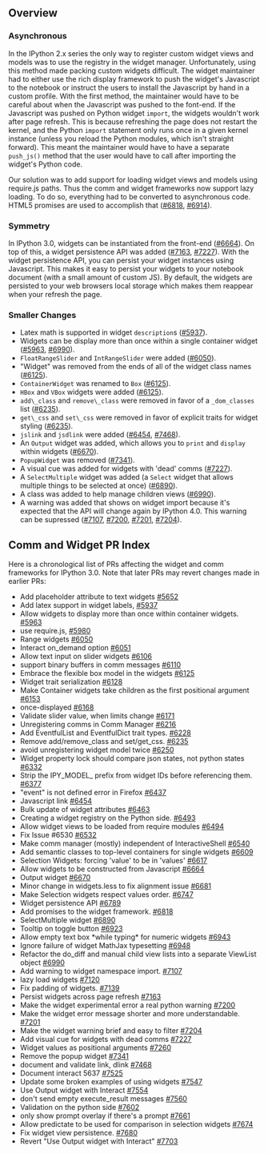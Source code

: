 ## Overview

### Asynchronous
In the IPython 2.x series the only way to register custom widget views and models was to use the registry in the widget manager.  Unfortunately, using this method made packing custom widgets difficult.  The widget maintainer had to either use the rich display framework to push the widget's Javascript to the notebook or instruct the users to install the Javascript by hand in a custom profile.  With the first method, the maintainer would have to be careful about when the Javascript was pushed to the font-end.  If the Javascript was pushed on Python widget `import`, the widgets wouldn't work after page refresh.  This is because refreshing the page does not restart the kernel, and the Python `import` statement only runs once in a given kernel instance (unless you reload the Python modules, which isn't straight forward).  This meant the maintainer would have to have a separate `push_js()` method that the user would have to call after importing the widget's Python code.

Our solution was to add support for loading widget views and models using require.js paths.  Thus the comm and widget frameworks now support lazy loading.  To do so, everything had to be converted to asynchronous code.  HTML5 promises are used to accomplish that ([#6818](https://github.com/ipython/ipython/pull/6818), [#6914](https://github.com/ipython/ipython/pull/6914)).  

### Symmetry
In IPython 3.0, widgets can be instantiated from the front-end ([#6664](https://github.com/ipython/ipython/pull/6664)).  On top of this, a widget persistence API was added ([#7163](https://github.com/ipython/ipython/pull/7163), [#7227](https://github.com/ipython/ipython/pull/7227)).  With the widget persistence API, you can persist your widget instances using Javascript.  This makes it easy to persist your widgets to your notebook document (with a small amount of custom JS).  By default, the widgets are persisted to your web browsers local storage which makes them reappear when your refresh the page.

### Smaller Changes
- Latex math is supported in widget `description`s ([#5937](https://github.com/ipython/ipython/pull/5937)).
- Widgets can be display more than once within a single container widget ([#5963](https://github.com/ipython/ipython/pull/5963), [#6990](https://github.com/ipython/ipython/pull/6990)).
- `FloatRangeSlider` and `IntRangeSlider` were added ([#6050](https://github.com/ipython/ipython/pull/6050)).
- "Widget" was removed from the ends of all of the widget class names ([#6125](https://github.com/ipython/ipython/pull/6125)).
- `ContainerWidget` was renamed to `Box` ([#6125](https://github.com/ipython/ipython/pull/6125)).
- `HBox` and `VBox` widgets were added ([#6125](https://github.com/ipython/ipython/pull/6125)).
- `add\_class` and `remove\_class` were removed in favor of a `_dom_classes` list ([#6235](https://github.com/ipython/ipython/pull/6235)).
- `get\_css` and `set\_css` were removed in favor of explicit traits for widget styling ([#6235](https://github.com/ipython/ipython/pull/6235)).
- `jslink` and `jsdlink` were added ([#6454](https://github.com/ipython/ipython/pull/6454), [#7468](https://github.com/ipython/ipython/pull/7468)).
- An `Output` widget was added, which allows you to `print` and `display` within widgets ([#6670](https://github.com/ipython/ipython/pull/6670)).
- `PopupWidget` was removed ([#7341](https://github.com/ipython/ipython/pull/7341)).
- A visual cue was added for widgets with 'dead' comms ([#7227](https://github.com/ipython/ipython/pull/7227)).
- A `SelectMultiple` widget was added (a `Select` widget that allows multiple things to be selected at once) ([#6890](https://github.com/ipython/ipython/pull/6890)).
- A class was added to help manage children views ([#6990](https://github.com/ipython/ipython/pull/6990)).  
- A warning was added that shows on widget import because it's expected that the API will change again by IPython 4.0.  This warning can be supressed ([#7107](https://github.com/ipython/ipython/pull/7107), [#7200](https://github.com/ipython/ipython/pull/7200), [#7201](https://github.com/ipython/ipython/pull/7201), [#7204](https://github.com/ipython/ipython/pull/7204)).

## Comm and Widget PR Index
Here is a chronological list of PRs affecting the widget and comm frameworks for IPython 3.0.  Note that later PRs may revert changes made in earlier PRs:  
- Add placeholder attribute to text widgets [#5652](https://github.com/ipython/ipython/pull/5652)  
- Add latex support in widget labels, [#5937](https://github.com/ipython/ipython/pull/5937)  
- Allow widgets to display more than once within container widgets. [#5963](https://github.com/ipython/ipython/pull/5963)  
- use require.js, [#5980](https://github.com/ipython/ipython/pull/5980)  
- Range widgets [#6050](https://github.com/ipython/ipython/pull/6050)  
- Interact on_demand option [#6051](https://github.com/ipython/ipython/pull/6051)  
- Allow text input on slider widgets [#6106](https://github.com/ipython/ipython/pull/6106)  
- support binary buffers in comm messages [#6110](https://github.com/ipython/ipython/pull/6110)  
- Embrace the flexible box model in the widgets [#6125](https://github.com/ipython/ipython/pull/6125)  
- Widget trait serialization [#6128](https://github.com/ipython/ipython/pull/6128)  
- Make Container widgets take children as the first positional argument [#6153](https://github.com/ipython/ipython/pull/6153)  
- once-displayed [#6168](https://github.com/ipython/ipython/pull/6168)  
- Validate slider value, when limits change [#6171](https://github.com/ipython/ipython/pull/6171)  
- Unregistering comms in Comm Manager [#6216](https://github.com/ipython/ipython/pull/6216)  
- Add EventfulList and EventfulDict trait types. [#6228](https://github.com/ipython/ipython/pull/6228)  
- Remove add/remove\_class and set/get\_css. [#6235](https://github.com/ipython/ipython/pull/6235)  
- avoid unregistering widget model twice [#6250](https://github.com/ipython/ipython/pull/6250)  
- Widget property lock should compare json states, not python states [#6332](https://github.com/ipython/ipython/pull/6332)  
- Strip the IPY\_MODEL\_ prefix from widget IDs before referencing them. [#6377](https://github.com/ipython/ipython/pull/6377)  
- "event" is not defined error in Firefox [#6437](https://github.com/ipython/ipython/pull/6437)  
- Javascript link [#6454](https://github.com/ipython/ipython/pull/6454)  
- Bulk update of widget attributes [#6463](https://github.com/ipython/ipython/pull/6463)  
- Creating a widget registry on the Python side. [#6493](https://github.com/ipython/ipython/pull/6493)  
- Allow widget views to be loaded from require modules [#6494](https://github.com/ipython/ipython/pull/6494)  
- Fix Issue #6530 [#6532](https://github.com/ipython/ipython/pull/6532)  
- Make comm manager (mostly) independent of InteractiveShell [#6540](https://github.com/ipython/ipython/pull/6540)  
- Add semantic classes to top-level containers for single widgets [#6609](https://github.com/ipython/ipython/pull/6609)  
- Selection Widgets: forcing 'value' to be in 'values' [#6617](https://github.com/ipython/ipython/pull/6617)  
- Allow widgets to be constructed from Javascript [#6664](https://github.com/ipython/ipython/pull/6664)  
- Output widget [#6670](https://github.com/ipython/ipython/pull/6670)  
- Minor change in widgets.less to fix alignment issue [#6681](https://github.com/ipython/ipython/pull/6681)  
- Make Selection widgets respect values order. [#6747](https://github.com/ipython/ipython/pull/6747)  
- Widget persistence API [#6789](https://github.com/ipython/ipython/pull/6789)  
- Add promises to the widget framework. [#6818](https://github.com/ipython/ipython/pull/6818)  
- SelectMultiple widget [#6890](https://github.com/ipython/ipython/pull/6890)  
- Tooltip on toggle button [#6923](https://github.com/ipython/ipython/pull/6923)  
- Allow empty text box \*while typing\* for numeric widgets [#6943](https://github.com/ipython/ipython/pull/6943)  
- Ignore failure of widget MathJax typesetting [#6948](https://github.com/ipython/ipython/pull/6948)  
- Refactor the do_diff and manual child view lists into a separate ViewList object [#6990](https://github.com/ipython/ipython/pull/6990)  
- Add warning to widget namespace import. [#7107](https://github.com/ipython/ipython/pull/7107)  
- lazy load widgets [#7120](https://github.com/ipython/ipython/pull/7120)  
- Fix padding of widgets. [#7139](https://github.com/ipython/ipython/pull/7139)  
- Persist widgets across page refresh [#7163](https://github.com/ipython/ipython/pull/7163)  
- Make the widget experimental error a real python warning [#7200](https://github.com/ipython/ipython/pull/7200)  
- Make the widget error message shorter and more understandable. [#7201](https://github.com/ipython/ipython/pull/7201)  
- Make the widget warning brief and easy to filter [#7204](https://github.com/ipython/ipython/pull/7204)  
- Add visual cue for widgets with dead comms [#7227](https://github.com/ipython/ipython/pull/7227)  
- Widget values as positional arguments [#7260](https://github.com/ipython/ipython/pull/7260)  
- Remove the popup widget [#7341](https://github.com/ipython/ipython/pull/7341)  
- document and validate link, dlink [#7468](https://github.com/ipython/ipython/pull/7468)  
- Document interact 5637 [#7525](https://github.com/ipython/ipython/pull/7525)  
- Update some broken examples of using widgets [#7547](https://github.com/ipython/ipython/pull/7547)  
- Use Output widget with Interact [#7554](https://github.com/ipython/ipython/pull/7554)  
- don't send empty execute_result messages [#7560](https://github.com/ipython/ipython/pull/7560)  
- Validation on the python side [#7602](https://github.com/ipython/ipython/pull/7602)  
- only show prompt overlay if there's a prompt [#7661](https://github.com/ipython/ipython/pull/7661)  
- Allow predictate to be used for comparison in selection widgets [#7674](https://github.com/ipython/ipython/pull/7674)  
- Fix widget view persistence. [#7680](https://github.com/ipython/ipython/pull/7680)  
- Revert "Use Output widget with Interact" [#7703](https://github.com/ipython/ipython/pull/7703)  
